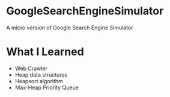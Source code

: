# GoogleSearchEngineSimulator
A micro version of Google Search Engine Simulator

# What I Learned
* Web Crawler
* Heap data structures
* Heapsort algorithm 
* Max-Heap Priority Queue

